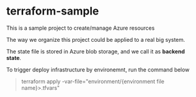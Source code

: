 # terraform-sample

<p>
This is a sample project to create/manage Azure resources
</p>

The way we organize this project could be applied to a real big system.

The state file is stored in Azure blob storage, and we call it as <strong>backend state</strong>.

To trigger deploy infrastructure by environemnt, run the command below

<blockquote>terraform apply -var-file="environment/{environment file name}>.tfvars"</blockquote>

